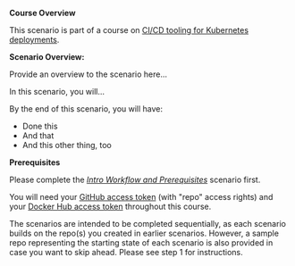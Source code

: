 **Course Overview**

This scenario is part of a course on [CI/CD tooling for Kubernetes deployments](https://www.katacoda.com/springone-tour-2020-cicd).

**Scenario Overview: <SCENARIO NAME HERE>**

Provide an overview to the scenario here...

In this scenario, you will...

By the end of this scenario, you will have:

* Done this
* And that
* And this other thing, too

**Prerequisites** 

Please complete the [_Intro Workflow and Prerequisites_](https://www.katacoda.com/springone-tour-2020-cicd/scenarios/1-intro-workflow) scenario first.

You will need your [GitHub access token](https://help.github.com/en/github/authenticating-to-github/creating-a-personal-access-token-for-the-command-line) (with "repo" access rights) and your [Docker Hub access token](https://docs.docker.com/docker-hub/access-tokens) throughout this course.

The scenarios are intended to be completed sequentially, as each scenario builds on the repo(s) you created in earlier scenarios. However, a sample repo representing the starting state of each scenario is also provided in case you want to skip ahead. Please see step 1 for instructions.
